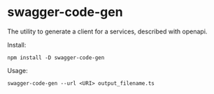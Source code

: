 # swagger-code-gen
The utility to generate a client for a services, described with openapi.

Install:
```shell
npm install -D swagger-code-gen
```


Usage:
```shell
swagger-code-gen --url <URI> output_filename.ts
```
